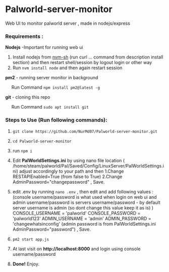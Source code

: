 # Palworld-server-monitor
Web UI to monitor palworld server , made in nodejs/express

### Requirements  :
  **Nodejs** -Important for running web ui  
  
   1. Install nodejs from [nvm-sh](https://github.com/nvm-sh) (run curl ... command from description install section)  and then restart shell/session by logout login or other way  
   2. Run `nvm install node` and then again restart session
    
 **pm2** - running server monitor in background   
 
   &nbsp;&nbsp;&nbsp;&nbsp;     Run Command  `npm install pm2@latest -g`
       
  **git**  - cloning this repo
  
   &nbsp;&nbsp;&nbsp;&nbsp;     Run Command `sudo apt install git`
    
### Steps to Use (Run following commands):
1. ``` git clone https://github.com/NurMd07/Palworld-server-monitor.git ```
2. ``` cd Palworld-server-monitor ```
3. run ``` npm i ```
4. Edit **PalWorldSettings.ini** by using nano file location ( /home/steam/palworld/Pal/Saved/Config/LinuxServer/PalWorldSettings.ini) adjust accordingly to your path and then
    1.Change RESTAPIEnabled=True (from false to True)
    2.Change AdminPassword="changepassword"  , Save.
6. edit .env by running
     ``` nano .env ```    , then edit and add following values :
             (console username/password is what used when login on web ui and admin username/password is servers username/password - by default server username is admin (so dont change this value keep it as is) ) 
       CONSOLE_USERNAME = 'palworld'
       CONSOLE_PASSWORD = 'palworld123'
       ADMIN_USERNAME = 'admin'
       ADMIN_PASSWORD = 'changewhatsinconfig'
           (admin password is from  PalWorldSettings.ini AdminPassword="password") , Save.
7. ``` pm2 start app.js ```
8. At last visit on **http://localhost:8000** and login using console username/password
   
10. **Done!** Enjoy.
     
